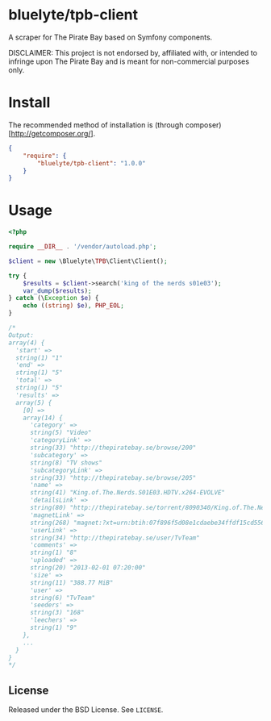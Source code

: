 # bluelyte/tpb-client

A scraper for The Pirate Bay based on Symfony components.

DISCLAIMER: This project is not endorsed by, affiliated with, or intended to infringe upon The Pirate Bay and is meant for non-commercial purposes only.

# Install

The recommended method of installation is (through composer)[http://getcomposer.org/].

```JSON
{
    "require": {
        "bluelyte/tpb-client": "1.0.0"
    }
}
```

# Usage

```php
<?php

require __DIR__ . '/vendor/autoload.php';

$client = new \Bluelyte\TPB\Client\Client();

try {
    $results = $client->search('king of the nerds s01e03');
    var_dump($results);
} catch (\Exception $e) {
    echo ((string) $e), PHP_EOL;
}

/*
Output:
array(4) {
  'start' =>
  string(1) "1"
  'end' =>
  string(1) "5"
  'total' =>
  string(1) "5"
  'results' =>
  array(5) {
    [0] =>
    array(14) {
      'category' =>
      string(5) "Video"
      'categoryLink' =>
      string(33) "http://thepiratebay.se/browse/200"
      'subcategory' =>
      string(8) "TV shows"
      'subcategoryLink' =>
      string(33) "http://thepiratebay.se/browse/205"
      'name' =>
      string(41) "King.of.The.Nerds.S01E03.HDTV.x264-EVOLVE"
      'detailsLink' =>
      string(80) "http://thepiratebay.se/torrent/8090340/King.of.The.Nerds.S01E03.HDTV.x264-EVOLVE"
      'magnetLink' =>
      string(268) "magnet:?xt=urn:btih:07f896f5d08e1cdaebe34ffdf15cd556eee69c4b&dn=King.of.The.Nerds.S01E03.HDTV.x264-EVOLVE&tr=udp%3A%2F%2Ftracker.openbittorrent.com%3A80&tr=udp%3A%2F%2Ftracker.publicbt.com%3A80&tr=udp%3A%2F%2Ftracker.istole.it%3A6969&tr=udp%3A%2F%2Ftracker.ccc.de%3A80"
      'userLink' =>
      string(34) "http://thepiratebay.se/user/TvTeam"
      'comments' =>
      string(1) "8"
      'uploaded' =>
      string(20) "2013-02-01 07:20:00"
      'size' =>
      string(11) "388.77 MiB"
      'user' =>
      string(6) "TvTeam"
      'seeders' =>
      string(3) "168"
      'leechers' =>
      string(1) "9"
    },
    ...
  }
}
*/
```

## License

Released under the BSD License. See `LICENSE`.
